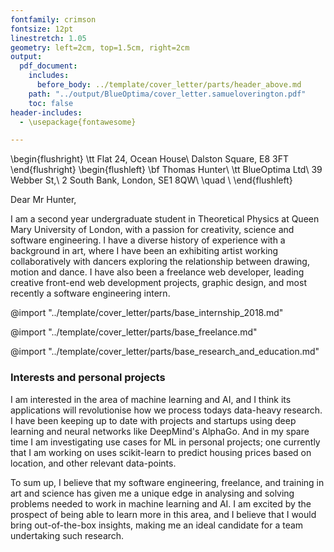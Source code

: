 ```yaml
---
fontfamily: crimson
fontsize: 12pt
linestretch: 1.05
geometry: left=2cm, top=1.5cm, right=2cm
output:
  pdf_document:
    includes:
      before_body: ../template/cover_letter/parts/header_above.md
    path: "../output/BlueOptima/cover_letter.samueloverington.pdf"
    toc: false
header-includes:
  - \usepackage{fontawesome}

---
```

\begin{flushright}
\tt Flat 24, Ocean House\\
Dalston Square, E8 3FT
\end{flushright}
\begin{flushleft}
\bf Thomas Hunter\\
\tt BlueOptima Ltd\\
39 Webber St,\\
2 South Bank, London, SE1 8QW\\
\quad \\
\end{flushleft}

<!-- # SELF INTRODUCTION -->
<!-- The “Intro” Paragraph – Grab the reader’s attention. Introduce yourself, & state why you’re a good fit.  -->
Dear Mr Hunter,


I am a second year undergraduate student in Theoretical Physics at Queen Mary University of London, with a passion for creativity, science and software engineering.  I have a diverse history of experience with a background in art, where I have been an exhibiting artist working collaboratively with dancers exploring the relationship between drawing, motion and dance.  I have also been a freelance web developer, leading creative front-end web development projects, graphic design, and most recently a software engineering intern.

@import "../template/cover_letter/parts/base_internship_2018.md"

@import "../template/cover_letter/parts/base_freelance.md"

@import "../template/cover_letter/parts/base_research_and_education.md"

### Interests and personal projects

<!-- AIM: Briefly describe project.  -->
<!-- AIM: Describe my interest, showing my understanding -->
I am interested in the area of machine learning and AI, and I think its applications will revolutionise how we process todays data-heavy research. I have been keeping up to date with projects and startups using deep learning and neural networks like DeepMind's AlphaGo. And in my spare time I am investigating use cases for ML in personal projects; one currently that I am working on uses scikit-learn to predict housing prices based on location, and other relevant data-points.

<!-- AIM: what do I think they do, and how my interest/project might fit in... what I can bring -->
<!--  
Interest in AI
Interest in image recognition
describe what I think that the company is doing
-->


To sum up, I believe that my software engineering, freelance, and training in art and science has given me a unique edge in analysing and solving problems needed to work in machine learning and AI. I am excited by the prospect of being able to learn more in this area, and I believe that I would bring out-of-the-box insights, making me an ideal candidate for a team undertaking such research.
